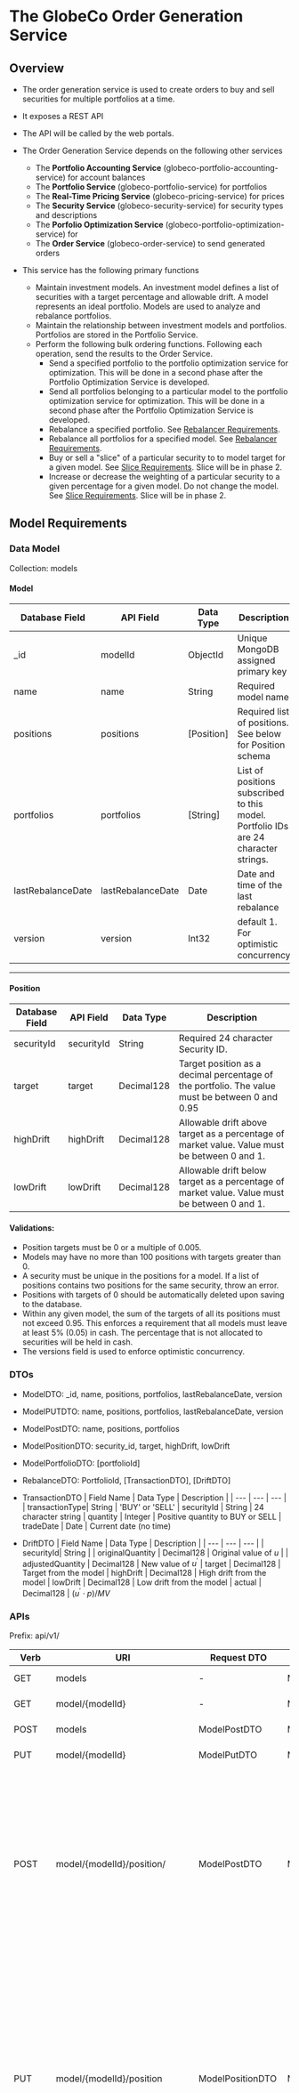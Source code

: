 # The GlobeCo Order Generation Service

## Overview

- The order generation service is used to create orders to buy and sell securities for multiple portfolios at a time.
- It exposes a REST API
- The API will be called by the web portals.
- The Order Generation Service depends on the following other services
    - The **Portfolio Accounting Service** (globeco-portfolio-accounting-service) for account balances
    - The **Portfolio Service** (globeco-portfolio-service) for portfolios
    - The **Real-Time Pricing Service** (globeco-pricing-service) for prices
    - The **Security Service** (globeco-security-service) for security types and descriptions
    - The **Porfolio Optimization Service** (globeco-portfolio-optimization-service) for  
    - The **Order Service** (globeco-order-service) to send generated orders


- This service has the following primary functions
    - Maintain investment models.  An investment model defines a list of securities with a target percentage and allowable drift.  A model represents an ideal portfolio.  Models are used to analyze and rebalance portfolios.
    - Maintain the relationship between investment models and portfolios.  Portfolios are stored in the Portfolio Service.
    - Perform the following bulk ordering functions.  Following each operation, send the results to the Order Service.
        - Send a specified portfolio to the portfolio optimization service for optimization. This will be done in a second phase after the Portfolio Optimization Service is developed.
        - Send all portfolios belonging to a particular model to the portfolio optimization service for optimization.  This will be done in a second phase after the Portfolio Optimization Service is developed.
        - Rebalance a specified portfolio. See [Rebalancer Requirements](#rebalancer-requirements).
        - Rebalance all portfolios for a specified model. See [Rebalancer Requirements](#rebalancer-requirements).
        - Buy or sell a "slice" of a particular security to to model target for a given model.  See [Slice Requirements](#slice-requirements).  Slice will be in phase 2.
        - Increase or decrease the weighting of a particular security to a given percentage for a given model.  Do not change the model. See [Slice Requirements](#slice-requirements).  Slice will be in phase 2.
    


## Model Requirements

### Data Model

Collection: models


#### **Model**
| Database Field | API Field | Data Type | Description|
| --- | --- | --- | --- |
| _id | modelId | ObjectId | Unique MongoDB assigned primary key |
| name | name | String | Required model name |
| positions | positions | [Position] | Required list of positions.  See below for Position schema |
| portfolios | portfolios | [String] | List of positions subscribed to this model.  Portfolio IDs are 24 character strings.
| lastRebalanceDate | lastRebalanceDate | Date | Date and time of the last rebalance |
| version | version | Int32 | default 1. For optimistic concurrency |
---

#### **Position**

| Database Field | API Field | Data Type | Description|
| --- | --- | --- | --- |
| securityId | securityId | String | Required 24 character Security ID.
| target | target | Decimal128 | Target position as a decimal percentage of the portfolio.  The value must be between 0 and 0.95 |
| highDrift | highDrift | Decimal128 | Allowable drift above target as a percentage of market value.  Value must be between 0 and 1.
| lowDrift | lowDrift | Decimal128 | Allowable drift below target as a percentage of market value.  Value must be between 0 and 1.

#### Validations:
- Position targets must be 0 or a multiple of 0.005.
- Models may have no more than 100 positions with targets greater than 0.
- A security must be unique in the positions for a model.  If a list of positions contains two positions for the same security, throw an error.
- Positions with targets of 0 should be automatically deleted upon saving to the database.
- Within any given model, the sum of the targets of all its positions must not exceed 0.95.  This enforces a requirement that all models must leave at least 5% (0.05) in cash.  The percentage that is not allocated to securities will be held in cash.
- The versions field is used to enforce optimistic concurrency.




### DTOs

- ModelDTO: _id, name, positions, portfolios, lastRebalanceDate, version

- ModelPUTDTO: name, positions, portfolios, lastRebalanceDate, version

- ModelPostDTO: name, positions, portfolios

- ModelPositionDTO: security_id, target, highDrift, lowDrift

- ModelPortfolioDTO: [portfolioId]

- RebalanceDTO: PortfolioId, [TransactionDTO], [DriftDTO]
    
- TransactionDTO
    | Field Name | Data Type | Description |
    | --- | --- | --- |
    | transactionType| String | 'BUY' or 'SELL'
    | securityId | String | 24 character string 
    | quantity | Integer | Positive quantity to BUY or SELL
    | tradeDate | Date | Current date (no time) 

- DriftDTO
    | Field Name | Data Type | Description |
    | --- | --- | --- |
    | securityId| String | 
    | originalQuantity | Decimal128 | Original value of $u$ |
    | adjustedQuantity | Decimal128 | New value of $u^{'}$
    | target | Decimal128 | Target from the model
    | highDrift | Decimal128 | High drift from the model
    | lowDrift | Decimal128 | Low drift from the model
    | actual | Decimal128 | $(u^{'} \cdot p)/MV$


### APIs

Prefix: api/v1/


| Verb | URI | Request DTO | Response DTO | Explanation |
| --- | --- | --- | --- | --- |
| GET | models | - | ModelDTO | Get all models
| GET | model/{modelId} | - | ModelDTO | Get model by ID
| POST | models | ModelPostDTO | ModelDTO | Post a new model
| PUT | model/{modelId} | ModelPutDTO | ModelDTO | Update a model
| POST | model/{modelId}/position/ | ModelPostDTO | ModelDTO | Adds a position in a model.  There must not be another position in the model with the same security.  The total of all targets in the model may not exceed 0.95.
| PUT | model/{modelId}/position | ModelPositionDTO | ModelDTO | Updates a model position.  The security must already exist in the model.  The target, highDrift, and lowDrift are updated to the value in the DTO.  The total of all targets in the model may not exceed 0.95
| DELETE | model/{modelId}/position | ModelPositionDTO | ModelDTO | The position in the payload is deleted as long as the values in the database exactly match the values in the DTO.
| POST | model/{modelId}/portfolio | ModelPortfolioDTO | ModelDTO | The portfolios in the payload are appending to the list of portfolios in the database for the model.  Duplicates are silently ignored.
| DELETE | model/{modelId}/portfolio | ModelPortfolioDTO | ModelDTO | The portfolios in the payload are deleted from the portfolios in the database for the model.  Missing portfolios are silently ignored.
| POST | model/{modelId}/rebalance | - | [RebalanceDTO] | Triggers a rebalance for all portfolios in the specified model |
| POST | portfolio/{portfolioID}/rebalance | - | RebalanceDTO | Triggers a rebalance for the specified portfolioId |



## Rebalancer Requirements

Rebalancing the portfolio is a non-linear optimization problem.  Let $N$ be the number of security positions in a model, let $s_i$ be the security and $u_i$ be the the number of units of security position $i$, for all $i \in \{1, 2, \cdots, N\}$.  Let $p_i$ be the price of each unit of position $i$.  And let $w_i$, $l_i$, and $h_i$, be the target weight, low drift, and high drift, respectively.

The market value, $MV$ of the portfolio is expressed as.

$$
\begin{equation}
MV = Cash +\sum_{i=1}^N u_i \cdot p_i
\end{equation}
$$

Portfolio drift, $PD$ is defined as

$$
\begin{equation}
PD = \sum_{i=1}^N |(MV \cdot t_i) - (u_i \cdot p_i)|
\end{equation}
$$

The objective of the optimization problem is to find the values of $u_1, u_2, \cdots, u_n$ that  minimize PD subject to the following constraints:

- MV is a constant.  It cannot change.
- $p_1, p_2, \cdots , p_n$ are constants.  They cannot change.
- $\forall i, u_i \in \mathbb{Z}$ (All values of u are integers)
- $\forall i, u_i \ge 0$ (All values of u are non-negative)
- $\forall i, u_i \cdot p_i \ge MV \cdot (w_i - l_i)$
- $\forall i, u_i \cdot p_i \le MV \cdot (w_i + h_i)$

### Processing Steps
For each portfolio to be rebalanced:

1. Call the /balance endpoint of the Portfolio Accounting Service to get the current positions in the portfolio.  These are the current values of $u$ for each security in the portfolio.
2. Get the target, lower drift, and upper drift for each position in the model.  These are the values of $t$, $l$, and $h$, respectively.
3. Create a combined list of positions from step 1 and 2.  For any security in step 1 that is not also in step 2, the values of $t$, $l$, and $h$ are 0.  These values of $t$, $l$, and $h$ are constants.
4. Call the pricing service to get the price for all securities in the combined list from step 3.  These are your values of $p$.  These values of $p$ are a constant.
5. Calculate MV according to equation 2.  This value is a constant.  Cash is the obtained from the position record without a securityId (null securityId).  Assume that the price is 1, so total cash is the value of the quantity returned.
6. Solve the non-linear optimization problem by minimizing equation 2.  If there are multiple solutions, pick one at random.  
7. The solution in step 6 will provide new values of $u$.  Let's call these new values $u_i^{'}$ and the original values $u_i$.  Calculate $\Delta_i = u_i^{'} - u_i$
8. For each $i$, create a TransactionDTO.  If $\Delta_i$ is greater than 0, the transactionType is BUY; if less than 0, it is SELL.  If $\Delta_i$ is 0, skip it without creating a TransactionDTO.  The securityId is the security of $s_i$, the quantity is the absolute value of $\Delta_i$.  The tradeDate is the current systems date.
9. For each $i$, create a driftDTO. The securityId is the securityId of $s_i$.  The original quantity is the original value of $u_i$.  The adjusted quantity is $u_i^{'}$.  The target, highDrift, and lowDrift come from the associated model for position $s_i$.  The field actual is calculated as $(u^{'} \cdot p)/MV$ and rounded to 4 decimal places.
10. Create a RebalanceDTO with the portfolioId, the list of TransactionDTO, and the list of DriftDTO.

**Note**: Rebalances may be parallelized up to the number of available threads, unless configured differently.  It should be possible to change configuration easily.  

**Note**: In this version of the service, Orders are not sent directly to the Order Service.  They will be returned to the API caller (generally a UI) which will decide what to do.



## Slice Requirements

The slice requirements will be implemented in a second phase.


## External Services

### Portfolio Accounting Service
- Host: globeco-portfolio-accounting-service
- Port: 8087
- OpenAPI Schema: [Portfolio Accounting Service OpenAPI Schema](portfolio-accounting-service-openapi.yaml)
- Sample Balance DTO:
    ```yaml
    {
        "id": 2,
        "portfolioId": "683b6d88a29ee10e8b499643",
        "quantityLong": "3366336",
        "quantityShort": "0",
        "lastUpdated": "2025-06-01T15:06:41Z",
        "version": 2
    }
    ```    

### Portfolio Service
- Host: globeco-portfolio-service
- Port: 8000
- OpenAPI Schema: [Portfolio Service OpenAPI Schema](portfolio-service-openapi.yaml)
- Sample Portfolio DTO:
    ```yaml
     {
        "portfolioId": "683b6d88a29ee10e8b499643",
        "name": "Portfolio 1",
        "dateCreated": "2025-05-31T20:58:48.833000",
        "version": 1
    }
    ```
### Real-Time Pricing Service
- Host: globeco-pricing-service
- Port: 8083
- OpenAPI Schema: [Pricing Service OpenAPI Schema](pricing-service-openapi.yaml)
- Sample Price DTO:
    ```yaml
    {
        "id": 1,
        "ticker": "A",
        "date": "2014-12-12",
        "open": 40.33,
        "close": 40.33,
        "high": 40.33,
        "low": 40.33,
        "volume": 0
    }
    ```

### Security Service
- Host: globeco-security-service
- Port: 8000
- Open API Schema: [Security Service OpenAPI Schema](security-service-openapi.yaml)
- Sample Security DTO:
    ```yaml
    {
        "ticker": "A",
        "description": "AGILENT TECHNOLOGIES, INC.",
        "securityTypeId": "683b6b9620f302c879a5fef3",
        "version": 1,
        "securityId": "683b6b9620f302c879a5fef4",
        "securityType": {
        "securityTypeId": "683b6b9620f302c879a5fef3",
        "abbreviation": "CS",
        "description": "Common Stock"
    }
    ```

### Portfolio Optimization Service
- Host: globeco-portfolio-optimization-service
- Port: TBD
- Open API Schema: TBD
- This service will be implemented in Phase 2 of this project.


### Order Service
- Host: globeco-order-service
- Port: 8081
- Open API Schema: [Order Service OpenAPI Schema](order-service-openapi.yaml)
- Sample POST DTO
    ```json
    {
        "blotterId": 1,
        "statusId": 1,
        "portfolioId": "683b6d88a29ee10e8b499643",
        "orderTypeId": 1,
        "securityId": "683b6b9620f302c879a5fef4",
        "quantity": 1000,
        "limitPrice": 32.50,
        "tradeOrderId": null,
        "orderTimestamp": "2025-06-02T14:40:54.658Z",
        "version": 1
    }
    ```
- Sample Response DTO:
    ```json
    {
        "id": 1,
        "blotter": {
            "id": 1,
            "name": "Default",
            "version": 1
        },
        "status": {
            "id": 1,
            "abbreviation": "NEW",
            "description": "New",
            "version": 1
        },
        "portfolioId": "683b6d88a29ee10e8b499643",
        "orderType": {
            "id": 1,
            "abbreviation": "BUY",
            "description": "Buy",
            "version": 1
        },
        "securityId": "683b6b9620f302c879a5fef4",
        "quantity": 1000,
        "limitPrice": 32.5,
        "tradeOrderId": null,
        "orderTimestamp": "2025-06-02T14:40:54.658Z",
        "version": 1
    }

    ```

## Error Handling

1. If the solver fails to find a solution or is still processing after 30 seconds, return an HTTP 422 status code with the message that "no feasible solution exists."  The 30 second timeout must be easily configuarable.

2. For all external services, retry 3 times.  The timeout and number of retries must be easily configurable.  

3. The Portfolio Accounting and Pricing Services are required for rebalancing.  If either service is unavailable even after retries, return an appropriate error and error message.  If a service is unavailable for one rebalance it is likely unavailable for all, so terminate after the first failed rebalance.


